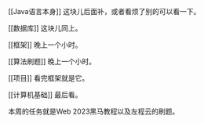 
[[Java语言本身]]        这块儿后面补，或者看烦了别的可以看一下。

[[数据库]]                   这块儿同上。

[[框架]]                       晚上一个小时。

[[算法刷题]]                晚上一个小时。

[[项目]]                       看完框架就是它。

[[计算机基础]]             最后看。


本周的任务就是Web 2023黑马教程以及左程云的刷题。




